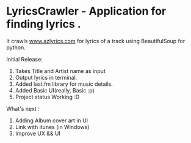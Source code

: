 # LyricsCrawler - Application for finding lyrics . 
It crawls www.azlyrics.com for lyrics of a track using BeautifulSoup for python.

Initial Release:
  1. Takes Title and Artist name as input
  2. Output lyrics in terminal.
  3. Added last.fm library for music details.
  4. Added Basic UI(really, Basic :p)
  5. Project status Working :D
  
What's next :
  1. Adding Album cover art in UI
  2. Link with itunes (in Windows)
  3. Improve UX && UI
  
